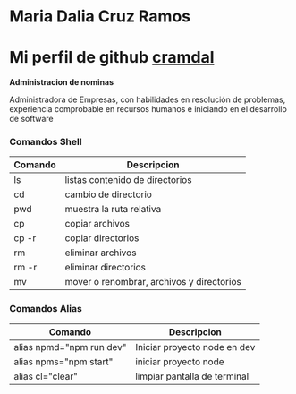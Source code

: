 # Maria Dalia Cruz Ramos
# Mi perfil de github [cramdal](https://github.com/cramdal "cramdal")

**Administracion de nominas**

Administradora de  Empresas, con habilidades en resolución de problemas, experiencia comprobable en recursos humanos e iniciando en el desarrollo de software


### Comandos Shell
                    
                    
Comando  | Descripcion
------------- | -------------
ls  | listas contenido de directorios
cd  | cambio de directorio 
pwd | muestra la ruta relativa 
cp  | copiar archivos
cp -r|copiar directorios
rm  | eliminar archivos
rm -r | eliminar directorios
mv  | mover o renombrar, archivos y directorios

### Comandos Alias
Comando  | Descripcion
------------- | -------------
alias npmd="npm run dev" | Iniciar proyecto node en dev
alias npms="npm start" | iniciar proyecto node
alias cl="clear" | limpiar pantalla de terminal
